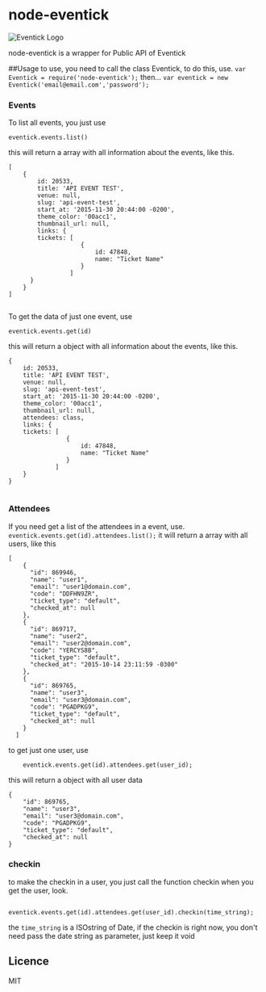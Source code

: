 # node-eventick
![Eventick Logo](http://aceleratech.com.br/wp-content/uploads/2013/10/eventick1.png "Eventick Logo")

node-eventick is a wrapper for Public API of Eventick

##Usage
to use, you need to call the class Eventick, to do this, use.
``` var Eventick = require('node-eventick'); ``` then...
``` var eventick = new Eventick('email@email.com','password'); ```

### Events

To list all events, you just use

``` eventick.events.list() ```

this will return a array with all information about the events, like this.

```
[ 
	{ 
		id: 20533,
       	title: 'API EVENT TEST',
       	venue: null,
       	slug: 'api-event-test',
       	start_at: '2015-11-30 20:44:00 -0200',
       	theme_color: '00acc1',
       	thumbnail_url: null,
       	links: {
        tickets: [
		        	{
		            	id: 47848,
		            	name: "Ticket Name"
		        	}
		         ]
      } 
    } 
]
	
```

To get the data of just one event, use

``` eventick.events.get(id) ```

this will return a object with all information about the events, like this.

```
{ 
	id: 20533,
   	title: 'API EVENT TEST',
   	venue: null,
   	slug: 'api-event-test',
   	start_at: '2015-11-30 20:44:00 -0200',
   	theme_color: '00acc1',
   	thumbnail_url: null,
   	attendees: class,
   	links: {
    tickets: [
				{
					id: 47848,
					name: "Ticket Name"
				}
	    	 ]
	} 
} 
	
```

### Attendees
If you need get a list of the attendees in a event, use.
``` eventick.events.get(id).attendees.list(); ```
it will return a array with all users, like this

```
[
    {
      "id": 869946,
      "name": "user1",
      "email": "user1@domain.com",
      "code": "DDFHN9ZR",
      "ticket_type": "default",
      "checked_at": null
    },
    {
      "id": 869717,
      "name": "user2",
      "email": "user2@domain.com",
      "code": "YERCYS8B",
      "ticket_type": "default",
      "checked_at": "2015-10-14 23:11:59 -0300"
    },
    {
      "id": 869765,
      "name": "user3",
      "email": "user3@domain.com",
      "code": "PGADPKG9",
      "ticket_type": "default",
      "checked_at": null
    }
  ]

```

to get just one user, use

```
	eventick.events.get(id).attendees.get(user_id);

```

this will return a object with all user data
```
{
    "id": 869765,
    "name": "user3",
    "email": "user3@domain.com",
    "code": "PGADPKG9",
    "ticket_type": "default",
    "checked_at": null
}

```

### checkin

to make the checkin in a user, you just call the function checkin when you get the user, look.
```
	eventick.events.get(id).attendees.get(user_id).checkin(time_string);

```

the ```time_string``` is a ISOstring of Date, if the checkin is right now, you don't need pass the date string as parameter, just keep it void

## Licence
MIT
